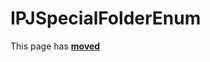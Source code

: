 # IPJSpecialFolderEnum #

This page has [**moved**](https://lib-docs.delphidabbler.com/ShellFolders/2/API/IPJSpecialFolderEnum)
